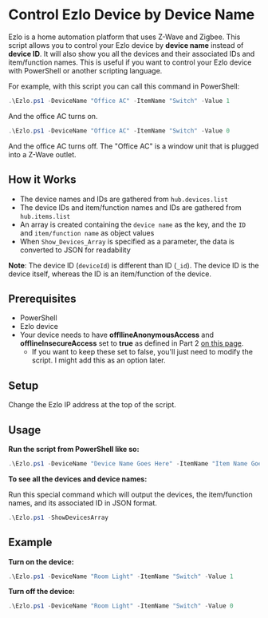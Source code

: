 
# Control Ezlo Device by Device Name

Ezlo is a home automation platform that uses Z-Wave and Zigbee. This script allows you to control your Ezlo device by **device name** instead of **device ID**. It will also show you all the devices and their associated IDs and item/function names. This is useful if you want to control your Ezlo device with PowerShell or another scripting language.

For example, with this script you can call this command in PowerShell:
```powershell
.\Ezlo.ps1 -DeviceName "Office AC" -ItemName "Switch" -Value 1
```
And the office AC turns on.
```powershell
.\Ezlo.ps1 -DeviceName "Office AC" -ItemName "Switch" -Value 0
```
And the office AC turns off. The "Office AC" is a window unit that is plugged into a Z-Wave outlet.

## How it Works
- The device names and IDs are gathered from `hub.devices.list`
- The device IDs and item/function names and IDs are gathered from `hub.items.list`
- An array is created containing the `device name` as the key, and the `ID` and `item/function name` as object values 
- When `Show_Devices_Array` is specified as a parameter, the data is converted to JSON for readability

**Note**: The device ID (`deviceId`) is different than ID (`_id`). The device ID is the device itself, whereas the ID is an item/function of the device.

## Prerequisites

- PowerShell
- Ezlo device
- Your device needs to have **offllineAnonymousAccess** and **offlineInsecureAccess** set to **true** as defined in Part 2 [on this page](https://support.getvera.com/hc/en-us/articles/360016339799-Ezlo-platform-How-to-use-HTTP-API-commands-aka-Luup-Requests).
	- If you want to keep these set to false, you'll just need to modify the script. I might add this as an option later.

## Setup
Change the Ezlo IP address at the top of the script.

## Usage
**Run the script from PowerShell like so:**
```powershell
.\Ezlo.ps1 -DeviceName "Device Name Goes Here" -ItemName "Item Name Goes Here" -Value Value_Integer_Goes_Here
```
**To see all the devices and device names:**

Run this special command which will output the devices, the item/function names, and its associated ID in JSON format.
```powershell
.\Ezlo.ps1 -ShowDevicesArray
```
## Example
**Turn on the device:**
```powershell
.\Ezlo.ps1 -DeviceName "Room Light" -ItemName "Switch" -Value 1
```
**Turn off the device:**
```powershell
.\Ezlo.ps1 -DeviceName "Room Light" -ItemName "Switch" -Value 0
```
